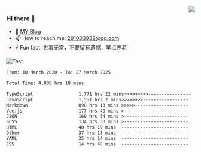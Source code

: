 <img align='right' src='https://github-readme-stats.vercel.app/api?username=niaogege&show_icons=true&theme=radical'/>

### Hi there 👋

- 🌱 [MY Blog](https://bythewayer.com/)
- 📫 How to reach me: 291003932@qq.com
- ⚡ Fun fact:  世事无常，不要留有遗憾，早点养老

![Test](https://github-readme-stats.vercel.app/api/top-langs/?username=niaogege&layout=compact)

<!--START_SECTION:waka-->

```txt
From: 10 March 2020 - To: 27 March 2025

Total Time: 4,888 hrs 18 mins

TypeScript                 1,771 hrs 22 mins>>>>>>>>>----------------   36.24 %
JavaScript                 1,551 hrs 2 mins>>>>>>>>-----------------   31.73 %
Markdown                   898 hrs 13 mins >>>>>--------------------   18.38 %
Vue.js                     177 hrs 49 mins >------------------------   03.64 %
JSON                       169 hrs 54 mins >------------------------   03.48 %
SCSS                       134 hrs 33 mins >------------------------   02.75 %
HTML                       48 hrs 19 mins  -------------------------   00.99 %
Other                      37 hrs 13 mins  -------------------------   00.76 %
YAML                       35 hrs 14 mins  -------------------------   00.72 %
CSS                        14 hrs 48 mins  -------------------------   00.30 %
```

<!--END_SECTION:waka-->
